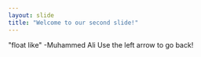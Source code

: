 ```yaml
---
layout: slide
title: "Welcome to our second slide!"
---
```

"float like" -Muhammed Ali
Use the left arrow to go back!
